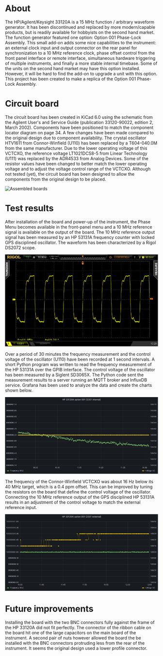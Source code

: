 About
===

The HP/Agilent/Keysight 33120A is a 15 MHz function / arbitrary waveform generator. It has been discontinued and replaced by more modern/capable products, but is readily available for hobbyists on the second hand market. The function generator featured one option: Option 001 Phase-Lock Assembly. This small add-on adds some nice capabilities to the instrument: an external clock input and output connector on the rear panel for synchronization to a 10 MHz reference clock, phase offset control from the front panel interface or remote interface, simultaneous hardware triggering of multiple instruments, and finally a more stable internal timebase. Some of the units on the second hand market may have this option installed. However, it will be hard to find the add-on to upgrade a unit with this option. This project has been created to make a replica of the Option 001 Phase-Lock Assembly.

Circuit board
===

The circuit board has been created in KiCad 6.0 using the schematic from the Agilent User's and Service Guide (publication 33120-90022, edition 2, March 2002). Components have been positioned to match the component locator diagram on page 34. A few changes have been made compared to the original design due to component availability. The crystal oscillator HTV1611 from Connor-Winfield (U110) has been replaced by a T604-040.0M from the same manufacturer. Due to the lower operating voltage of this VCTCXO, the reference voltage LT1021DCS8-5 from Linear Technology (U111) was replaced by the ADR4533 from Analog Devices. Some of the resistor values have been changed to better match the lower operating voltage and to adjust the voltage control range of the VCTCXO. Although not tested (yet), the circuit board has been designed to allow the components from the original design to be placed.

![Assembled boards](./doc/assembled_boards.png)

Test results
===

After installation of the board and power-up of the instrument, the Phase Menu becomes available in the front-panel menu and a 10 MHz reference signal is available on the output of the board. The 10 MHz reference output signal has been measured by an HP 53131A frequency counter with locked GPS disciplined oscillator. The waveform has been characterized by a Rigol DS2072 scope. 

![Reference output](./doc/ref_out.png)

Over a period of 30 minutes the frequency measurement and the control voltage of the oscillator (U110) have been recorded at 1 second intervals. A short Python program was written to read the frequency measurement of the HP 53131A over the GPIB interface. The control voltage of the oscillator has been measured by a Siglent SD3065X. The Python code sent the measurement results to a server running an MQTT broker and InfluxDB service. Grafana has been used to analyze the data and create the charts shown below.

![Internal oscillator](./doc/int_osc.png)

The frequency of the Connor-Winfield VCTCXO was about 16 Hz below its 40 MHz target, which is a 0.4 ppm offset. This can be improved by tuning the resistors on the board that define the control voltage of the oscillator. Connecting the 10 MHz reference output of the GPS disciplined HP 53131A results in an adjustment of the control voltage to match the external reference input.

![External GPSDO reference](./doc/ext_ref_in.png)

Future improvements
===

Installing the board with the two BNC connectors fully against the frame of the HP 33120A did not fit perfectly. The connector of the ribbon cable on the board hit one of the large capacitors on the main board of the instrument. A second pair of nuts however allowed the board the be installed with the BNC connectors protruding less from the rear of the instrument. It seems the original design used a lower profile connector.